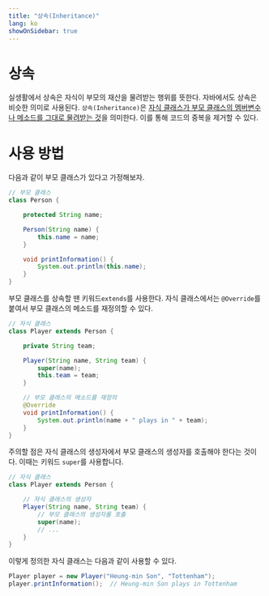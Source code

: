 ```yaml
---
title: "상속(Inheritance)"
lang: ko
showOnSidebar: true
---
```



# 상속
실생활에서 상속은 자식이 부모의 재산을 물려받는 행위를 뜻한다. 자바에서도 상속은 비슷한 의미로 사용된다. `상속(Inheritance)`은 <u>자식 클래스가 부모 클래스의 멤버변수나 메소드를 그대로 물려받는 것</u>을 의미한다. 이를 통해 코드의 중복을 제거할 수 있다.

# 사용 방법
다음과 같이 부모 클래스가 있다고 가정해보자.
``` java
// 부모 클래스
class Person {

    protected String name;

    Person(String name) {
        this.name = name;
    }

    void printInformation() {
        System.out.println(this.name);
    }
}
```
부모 클래스를 상속할 땐 키워드`extends`를 사용한다. 자식 클래스에서는 `@Override`를 붙여서 부모 클래스의 메소드를 재정의할 수 있다.
``` java
// 자식 클래스
class Player extends Person {

    private String team;

    Player(String name, String team) {
        super(name);
        this.team = team;
    }

    // 부모 클래스의 메소드를 재정의
    @Override
    void printInformation() {
        System.out.println(name + " plays in " + team);
    }
}
```
주의할 점은 자식 클래스의 생성자에서 부모 클래스의 생성자를 호출해야 한다는 것이다. 이때는 키워드 `super`를 사용합니다.
``` java
// 자식 클래스
class Player extends Person {

    // 자식 클래스의 생성자
    Player(String name, String team) {
        // 부모 클래스의 생성자를 호출
        super(name);
        // ...
    }
}
```

이렇게 정의한 자식 클래스는 다음과 같이 사용할 수 있다.
``` java
Player player = new Player("Heung-min Son", "Tottenham");
player.printInformation();	// Heung-min Son plays in Tottenham
```